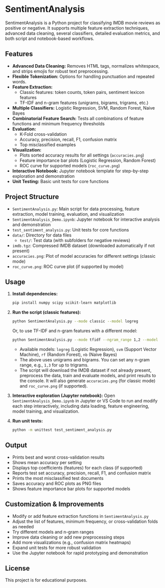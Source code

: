 

# SentimentAnalysis

SentimentAnalysis is a Python project for classifying IMDB movie reviews as positive or negative. It supports multiple feature extraction techniques, advanced data cleaning, several classifiers, detailed evaluation metrics, and both script and notebook-based workflows.

## Features
- **Advanced Data Cleaning:** Removes HTML tags, normalizes whitespace, and strips emojis for robust text preprocessing.
- **Flexible Tokenization:** Options for handling punctuation and repeated words.
- **Feature Extraction:**
  - Classic features: token counts, token pairs, sentiment lexicon features
  - TF-IDF and n-gram features (unigrams, bigrams, trigrams, etc.)
- **Multiple Classifiers:** Logistic Regression, SVM, Random Forest, Naive Bayes
- **Combinatorial Feature Search:** Tests all combinations of feature functions and minimum frequency thresholds
- **Evaluation:**
  - K-Fold cross-validation
  - Accuracy, precision, recall, F1, confusion matrix
  - Top misclassified examples
- **Visualization:**
  - Plots sorted accuracy results for all settings (`accuracies.png`)
  - Feature importance bar plots (Logistic Regression, Random Forest)
  - ROC curve for supported models (`roc_curve.png`)
- **Interactive Notebook:** Jupyter notebook template for step-by-step exploration and demonstration
- **Unit Testing:** Basic unit tests for core functions

## Project Structure
- `SentimentAnalysis.py`: Main script for data processing, feature extraction, model training, evaluation, and visualization
- `SentimentAnalysis_Demo.ipynb`: Jupyter notebook for interactive analysis and demonstration
- `test_sentiment_analysis.py`: Unit tests for core functions
- `data/`: Directory for data files
  - `test/`: Test data (with subfolders for negative reviews)
- `imdb.tgz`: Compressed IMDB dataset (downloaded automatically if not present)
- `accuracies.png`: Plot of model accuracies for different settings (classic mode)
- `roc_curve.png`: ROC curve plot (if supported by model)

## Usage
1. **Install dependencies:**
   ```bash
   pip install numpy scipy scikit-learn matplotlib
   ```
2. **Run the script (classic features):**
   ```bash
   python SentimentAnalysis.py --mode classic --model logreg
   ```
   Or, to use TF-IDF and n-gram features with a different model:
   ```bash
   python SentimentAnalysis.py --mode tfidf --ngram_range 1,2 --model svm
   ```
   - Available models: `logreg` (Logistic Regression), `svm` (Support Vector Machine), `rf` (Random Forest), `nb` (Naive Bayes)
   - The above uses unigrams and bigrams. You can set any n-gram range, e.g., `1,3` for up to trigrams.
   - The script will download the IMDB dataset if not already present, preprocess the data, train and evaluate models, and print results to the console. It will also generate `accuracies.png` (for classic mode) and `roc_curve.png` (if supported).

3. **Interactive exploration (Jupyter notebook):**
   Open `SentimentAnalysis_Demo.ipynb` in Jupyter or VS Code to run and modify each step interactively, including data loading, feature engineering, model training, and visualization.

4. **Run unit tests:**
   ```bash
   python -m unittest test_sentiment_analysis.py
   ```

## Output
- Prints best and worst cross-validation results
- Shows mean accuracy per setting
- Displays top coefficients (features) for each class (if supported)
- Reports test set accuracy, precision, recall, F1, and confusion matrix
- Prints the most misclassified test documents
- Saves accuracy and ROC plots as PNG files
- Shows feature importance bar plots for supported models

## Customization & Improvements
- Modify or add feature extraction functions in `SentimentAnalysis.py`
- Adjust the list of features, minimum frequency, or cross-validation folds as needed
- Try different models and n-gram ranges
- Improve data cleaning or add new preprocessing steps
- Add more visualizations (e.g., confusion matrix heatmaps)
- Expand unit tests for more robust validation
- Use the Jupyter notebook for rapid prototyping and demonstration

## License
This project is for educational purposes.


